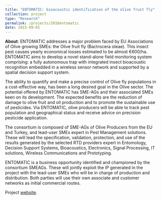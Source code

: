 ```yaml
---
title: "ENTOMATIC: bioacoustic identification of the olive fruit fly"
collection: project
type: "Research"
permalink: /projects/2018entomatic
date: 2015-09-01
---
```


**About**:
ENTOMATIC addresses a major problem faced by EU Associations of Olive growing SMEs: the Olive fruit fly (Bactrocera oleae). This insect pest causes yearly economical losses estimated to be almost €600/ha. ENTOMATIC aims to develop a novel stand-alone field monitoring system comprising: a fully autonomous trap with integrated insect bioacoustic recognition embedded in a wireless sensor network and supported by a spatial decision support system.

The ability to quantify and make a precise control of Olive fly populations in a cost-effective way, has been a long desired goal in the Olive sector. The potential offered by ENTOMATIC has SME-AGs and their associated SMEs keen on its development. The expected benefits are the reduction of damage to olive fruit and oil production and to promote the sustainable use of pesticides. Via ENTOMATIC, olive producers will be able to track pest population and geographical status and receive advice on precision pesticide application.

The consortium is composed of SME-AGs of Olive Producers from the EU and Turkey, and lead-user SMEs expert in Pest Management solutions. These will lead the specification, validation, protection, and use of the results generated by the selected RTD providers expert in Entomology, Decision Support Systems, Bioacoustics, Electronics, Signal Processing, IT solutions, Wireless Communications and Prototyping.

ENTOMATIC is a business opportunity identified and championed by the consortium SMEAGs. These will jointly exploit the IP generated in the project with the lead-user SMEs who will be in charge of production and distribution. Both parties will use their own associate and customer networks as initial commercial routes.

Project [website](https://www.upf.edu/web/entomatic/).